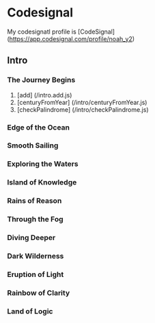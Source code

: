 # Codesignal

My codesignatl profile is [CodeSignal] (https://app.codesignal.com/profile/noah_y2)

## Intro

### The Journey Begins
1. [add] (/intro.add.js)
2. [centuryFromYear] (/intro/centuryFromYear.js)
3. [checkPalindrome] (/intro/checkPalindrome.js)
### Edge of the Ocean
### Smooth Sailing
### Exploring the Waters
### Island of Knowledge
### Rains of Reason
### Through the Fog
### Diving Deeper
### Dark Wilderness
### Eruption of Light
### Rainbow of Clarity
### Land of Logic
